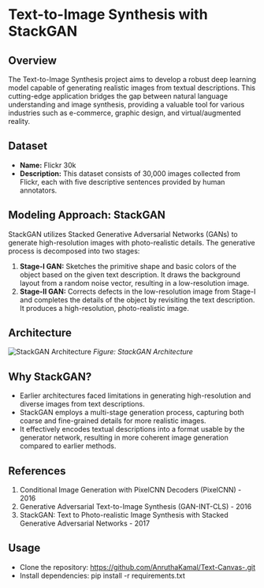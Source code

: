 # Text-to-Image Synthesis with StackGAN

## Overview
The Text-to-Image Synthesis project aims to develop a robust deep learning model capable of generating realistic images from textual descriptions. This cutting-edge application bridges the gap between natural language understanding and image synthesis, providing a valuable tool for various industries such as e-commerce, graphic design, and virtual/augmented reality.

## Dataset
- **Name:** Flickr 30k
- **Description:** This dataset consists of 30,000 images collected from Flickr, each with five descriptive sentences provided by human annotators.

## Modeling Approach: StackGAN
StackGAN utilizes Stacked Generative Adversarial Networks (GANs) to generate high-resolution images with photo-realistic details. The generative process is decomposed into two stages:
1. **Stage-I GAN:** Sketches the primitive shape and basic colors of the object based on the given text description. It draws the background layout from a random noise vector, resulting in a low-resolution image.
2. **Stage-II GAN:** Corrects defects in the low-resolution image from Stage-I and completes the details of the object by revisiting the text description. It produces a high-resolution, photo-realistic image.

## Architecture
![StackGAN Architecture](https://www.google.com/imgres?q=stack%20gan&imgurl=https%3A%2F%2Fuser-images.githubusercontent.com%2F31109495%2F94064358-32e02d00-fe07-11ea-8ae0-a53e443f9509.png&imgrefurl=https%3A%2F%2Fgithub.com%2Fsavya08%2FStackGAN&docid=Ltn0yZkU_PK-9M&tbnid=fgakjp4-FJNRJM&vet=12ahUKEwicxNa-vZGGAxUNm68BHWp9BFsQM3oECBMQAA..i&w=1311&h=596&hcb=2&ved=2ahUKEwicxNa-vZGGAxUNm68BHWp9BFsQM3oECBMQAA)
*Figure: StackGAN Architecture*
## Why StackGAN?
- Earlier architectures faced limitations in generating high-resolution and diverse images from text descriptions.
- StackGAN employs a multi-stage generation process, capturing both coarse and fine-grained details for more realistic images.
- It effectively encodes textual descriptions into a format usable by the generator network, resulting in more coherent image generation compared to earlier methods.

## References
1. Conditional Image Generation with PixelCNN Decoders (PixelCNN) - 2016
2. Generative Adversarial Text-to-Image Synthesis (GAN-INT-CLS) - 2016
3. StackGAN: Text to Photo-realistic Image Synthesis with Stacked Generative Adversarial Networks - 2017

## Usage
- Clone the repository:  https://github.com/AnruthaKamal/Text-Canvas-.git
- Install dependencies: pip install -r requirements.txt


